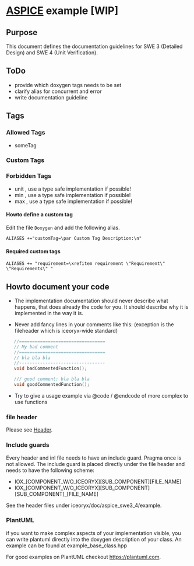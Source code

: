 # [ASPICE](http://www.automotivespice.com/) example [WIP]

## Purpose

This document defines the documentation guidelines for SWE 3 (Detailed Design) and SWE 4 (Unit Verification).


## ToDo
 - provide which doxygen tags needs to be set
 - clarify alias for concurrent and error
 - write documentation guideline

##  Tags
### Allowed Tags
 - someTag

### Custom Tags

### Forbidden Tags
- unit , use a type safe implementation if possible!
- min , use a type safe implementation if possible!
- max , use a type safe implementation if possible!

#### Howto define a custom tag
Edit the file ```Doxygen``` and add the following alias.
```
ALIASES +="customTag=\par Custom Tag Description:\n"
```
#### Required custom tags
```
ALIASES += "requirement=\xrefitem requirement \"Requirement\" \"Requirements\" "
```

## Howto document your code
 * The implementation documentation should never describe what happens, that does already the code for you. It should describe why it is implemented in the way it is.

 * Never add fancy lines in your comments like this: (exception is the fileheader which is iceoryx-wide standard)
 ```cpp
    //=================================
    // My bad comment
    //=================================
    // bla bla bla
    //---------------------------------
    void badCommentedFunction();

    /// good comment: bla bla bla
    void goodCommentedFunction();
 ```
 * Try to give a usage example via @code / @endcode of more complex to use functions

### file header
Please see [Header](https://github.com/eclipse-iceoryx/iceoryx/blob/master/CONTRIBUTING.md#header).

### Include guards
Every header and inl file needs to have an include guard. Pragma once is not allowed.
The include guard is placed directly under the file header and needs to have the following scheme:

   * IOX_[COMPONENT_W/O_ICEORYX][SUB_COMPONENT][FILE_NAME]
   * IOX_[COMPONENT_W/O_ICEORYX][SUB_COMPONENT][SUB_COMPONENT]_[FILE_NAME]

See the header files under iceoryx/doc/aspice_swe3_4/example.

### PlantUML

if you want to make complex aspects of your implementation visible, you can write plantuml directly into the 
doxygen description of your class. An example can be found at example_base_class.hpp

For good examples on PlantUML checkout https://plantuml.com.
